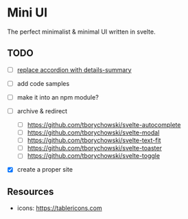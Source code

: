 Mini UI
=============

The perfect minimalist & minimal UI written in svelte.


## TODO
- [ ] [replace accordion with details-summary](https://css-tricks.com/exploring-what-the-details-and-summary-elements-can-do/)
- [ ] add code samples
- [ ] make it into an npm module?
- [ ] archive & redirect
  - [ ] https://github.com/tborychowski/svelte-autocomplete
  - [ ] https://github.com/tborychowski/svelte-modal
  - [ ] https://github.com/tborychowski/svelte-text-fit
  - [ ] https://github.com/tborychowski/svelte-toaster
  - [ ] https://github.com/tborychowski/svelte-toggle
- [x] create a proper site


## Resources
- icons: https://tablericons.com
